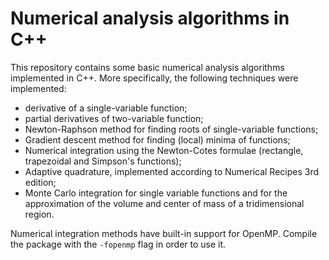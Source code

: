 # Numerical analysis algorithms in C++

This repository contains some basic numerical analysis algorithms implemented in C++. More specifically, the following techniques were implemented:

-   derivative of a single-variable function;
-   partial derivatives of two-variable function;
-   Newton-Raphson method for finding roots of single-variable functions;
-   Gradient descent method for finding (local) minima of functions;
-   Numerical integration using the Newton-Cotes formulae (rectangle, trapezoidal and Simpson's functions);
-   Adaptive quadrature, implemented according to Numerical Recipes 3rd edition;
-   Monte Carlo integration for single variable functions and for the approximation of the volume and center of mass of a tridimensional region.

Numerical integration methods have built-in support for OpenMP. Compile the package with the `-fopenmp` flag in order to use it.